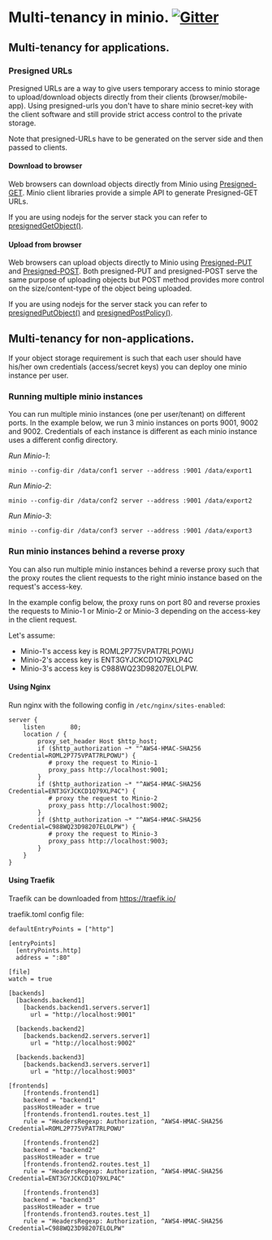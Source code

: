 # Multi-tenancy in minio. [![Gitter](https://badges.gitter.im/Join%20Chat.svg)](https://gitter.im/minio/minio)


## Multi-tenancy for applications.
### Presigned URLs
Presigned URLs are a way to give users temporary access to minio storage to upload/download objects directly from their clients (browser/mobile-app). Using presigned-urls you don't have to share minio secret-key with the client software and still provide strict access control to the private storage.

Note that presigned-URLs have to be generated on the server side and then passed to clients.

#### Download to browser
Web browsers can download objects directly from Minio using [Presigned-GET](http://docs.aws.amazon.com/AmazonS3/latest/dev/ShareObjectPreSignedURL.html). Minio client libraries provide a simple API to generate Presigned-GET URLs.

If you are using nodejs for the server stack you can refer to [presignedGetObject()](https://docs.minio.io/docs/java-client-api-reference#presignedGetObject).

#### Upload from browser
Web browsers can upload objects directly to Minio using [Presigned-PUT](http://docs.aws.amazon.com/AmazonS3/latest/dev/PresignedUrlUploadObject.html) and [Presigned-POST](http://docs.aws.amazon.com/AmazonS3/latest/API/sigv4-post-example.html). Both presigned-PUT and presigned-POST serve the same purpose of uploading objects but POST method provides more control on the size/content-type of the object being uploaded.

If you are using nodejs for the server stack you can refer to [presignedPutObject()](https://docs.minio.io/docs/javascript-client-api-reference#presignedPutObject) and [presignedPostPolicy()](https://docs.minio.io/docs/javascript-client-api-reference#presignedPostPolicy).


## Multi-tenancy for non-applications.
If your object storage requirement is such that each user should have his/her own credentials (access/secret keys) you can deploy one minio instance per user.

### Running multiple minio instances
You can run multiple minio instances (one per user/tenant) on different ports. In the example below, we run 3 minio instances on ports 9001, 9002 and 9002. Credentials of each instance is different as each minio instance uses a different config directory.

*Run Minio-1*:
```
minio --config-dir /data/conf1 server --address :9001 /data/export1
```

*Run Minio-2*:
```
minio --config-dir /data/conf2 server --address :9001 /data/export2
```

*Run Minio-3*:
```
minio --config-dir /data/conf3 server --address :9001 /data/export3
```

### Run minio instances behind a reverse proxy
You can also run multiple minio instances behind a reverse proxy such that the proxy routes the client requests to the right minio instance based on the request's access-key.

In the example config below, the proxy runs on port 80 and reverse proxies the requests to Minio-1 or Minio-2 or Minio-3 depending on the access-key in the client request.

Let's assume:
* Minio-1's access key is ROML2P775VPAT7RLPOWU
* Minio-2's access key is ENT3GYJCKCD1Q79XLP4C
* Minio-3's access key is C988WQ23D98207ELOLPW.

#### Using Nginx
Run nginx with the following config in `/etc/nginx/sites-enabled`:
```
server {
    listen       80;
	location / {
	    proxy_set_header Host $http_host;
	    if ($http_authorization ~* "^AWS4-HMAC-SHA256 Credential=ROML2P775VPAT7RLPOWU") {
           # proxy the request to Minio-1
	       proxy_pass http://localhost:9001;
	    }
	    if ($http_authorization ~* "^AWS4-HMAC-SHA256 Credential=ENT3GYJCKCD1Q79XLP4C") {
           # proxy the request to Minio-2
	       proxy_pass http://localhost:9002;
	    }
	    if ($http_authorization ~* "^AWS4-HMAC-SHA256 Credential=C988WQ23D98207ELOLPW") {
           # proxy the request to Minio-3
	       proxy_pass http://localhost:9003;
	    }
    }
}
```

#### Using Traefik
Traefik can be downloaded from https://traefik.io/

traefik.toml config file:

```
defaultEntryPoints = ["http"]

[entryPoints]
  [entryPoints.http]
  address = ":80"

[file]
watch = true

[backends]
  [backends.backend1]
    [backends.backend1.servers.server1]
      url = "http://localhost:9001"

  [backends.backend2]
    [backends.backend2.servers.server1]
      url = "http://localhost:9002"

  [backends.backend3]
    [backends.backend3.servers.server1]
      url = "http://localhost:9003"

[frontends]
    [frontends.frontend1]
    backend = "backend1"
    passHostHeader = true
    [frontends.frontend1.routes.test_1]
    rule = "HeadersRegexp: Authorization, ^AWS4-HMAC-SHA256 Credential=ROML2P775VPAT7RLPOWU"
    
    [frontends.frontend2]
    backend = "backend2"
    passHostHeader = true
    [frontends.frontend2.routes.test_1]
    rule = "HeadersRegexp: Authorization, ^AWS4-HMAC-SHA256 Credential=ENT3GYJCKCD1Q79XLP4C"

    [frontends.frontend3]
    backend = "backend3"
    passHostHeader = true
    [frontends.frontend3.routes.test_1]
    rule = "HeadersRegexp: Authorization, ^AWS4-HMAC-SHA256 Credential=C988WQ23D98207ELOLPW"

```

